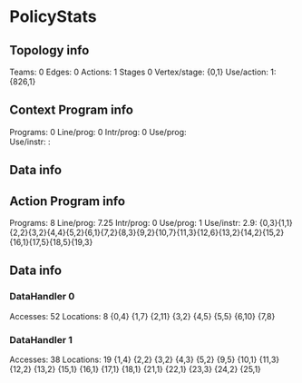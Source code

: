 # PolicyStats
## Topology info
Teams:		0
Edges:		0
Actions:	1
Stages		0
Vertex/stage:	{0,1} 
Use/action:	1: {826,1} 

## Context Program info
Programs:	0
Line/prog:	0
Intr/prog:	0
Use/prog:	
Use/instr:	: 

## Data info



## Action Program info
Programs:	8
Line/prog:	7.25
Intr/prog:	0
Use/prog:	1
Use/instr:	2.9: {0,3}{1,1}{2,2}{3,2}{4,4}{5,2}{6,1}{7,2}{8,3}{9,2}{10,7}{11,3}{12,6}{13,2}{14,2}{15,2}{16,1}{17,5}{18,5}{19,3}

## Data info

### DataHandler 0
Accesses:	52
Locations:	8
{0,4} {1,7} {2,11} {3,2} {4,5} {5,5} {6,10} {7,8} 

### DataHandler 1
Accesses:	38
Locations:	19
{1,4} {2,2} {3,2} {4,3} {5,2} {9,5} {10,1} {11,3} {12,2} {13,2} {15,1} {16,1} {17,1} {18,1} {21,1} {22,1} {23,3} {24,2} {25,1} 
